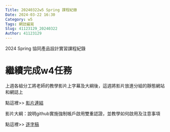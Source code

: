 ```yaml
---
Title: 20240322w5 Spring 課程紀錄
Date: 2024-03-22 16:30
Category: w5
Tags: 網誌編寫
Slug: 41123129_20240322
Author: 41123129
---
```


2024 Spring 協同產品設計實習課程紀錄

<!-- PELICAN_END_SUMMARY -->

# 繼續完成w4任務
上週各組分工將老師的教學影片上字幕及大綱後，這週將影片放進分組的靜態網站和網誌上


點這裡>> [影片連結]

影片大綱：說明github實施強制帳戶啟用雙重認證，並教學如何啟用及注意事項

[影片連結]: https://drive.google.com/file/d/1nC4yt5ZCwxXlkaQEUJaDuckTLnfg-tD3/view?usp=sharing

點這裡>> [逐字稿]


[逐字稿]: https://drive.google.com/file/d/1rLWppQAdR5QJujmCf4a7DJLa2_BxBNpH/view?usp=sharing

